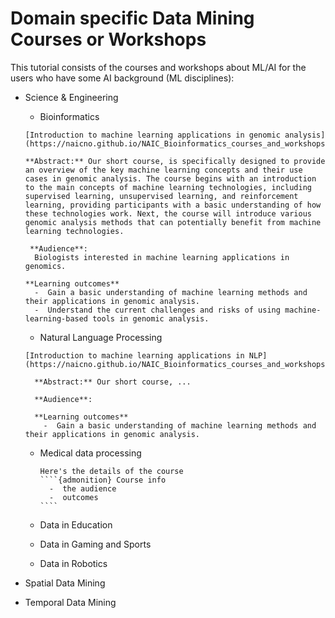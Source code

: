 # Domain specific Data Mining Courses or Workshops


This tutorial consists of the courses and workshops about ML/AI for the users who have some AI background (ML disciplines):

- Science & Engineering
  - Bioinformatics
    
  ```{admonition} Bioinformatics Data
  [Introduction to machine learning applications in genomic analysis](https://naicno.github.io/NAIC_Bioinformatics_courses_and_workshops/index.html)

  **Abstract:** Our short course, is specifically designed to provide an overview of the key machine learning concepts and their use cases in genomic analysis. The course begins with an introduction to the main concepts of machine learning technologies, including supervised learning, unsupervised learning, and reinforcement learning, providing participants with a basic understanding of how these technologies work. Next, the course will introduce various genomic analysis methods that can potentially benefit from machine learning technologies.

   **Audience**:
    Biologists interested in machine learning applications in genomics.
  
  **Learning outcomes**
    -  Gain a basic understanding of machine learning methods and their applications in genomic analysis.
    -  Understand the current challenges and risks of using machine-learning-based tools in genomic analysis.

  ```
  
  - Natural Language Processing
    
  ```{admonition} NLP Data
  [Introduction to machine learning applications in NLP](https://naicno.github.io/NAIC_Bioinformatics_courses_and_workshops/index.html)

    **Abstract:** Our short course, ...

    **Audience**:
  
    **Learning outcomes**
      -  Gain a basic understanding of machine learning methods and their applications in genomic analysis.

  ```

  - Medical data processing
    
    `````{admonition} Abstract
    Here's the details of the course
    ````{admonition} Course info
      -  the audience
      -  outcomes
    ````
    `````
   

  - Data in Education

  - Data in Gaming and Sports

  - Data in Robotics



- Spatial Data Mining


- Temporal Data Mining
